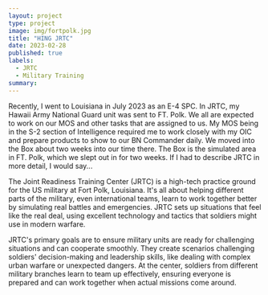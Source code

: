 ```yaml
---
layout: project
type: project
image: img/fortpolk.jpg
title: "HING JRTC"
date: 2023-02-28
published: true
labels:
  - JRTC
  - Military Training
summary: 
---
```

Recently, I went to Louisiana in July 2023 as an E-4 SPC. In JRTC, my Hawaii Army National Guard unit was sent to FT. Polk. We all are expected to work on our MOS and other tasks that are assigned to us. My MOS being in the S-2 section of Intelligence required me to work closely with my OIC and prepare products to show to our BN Commander daily. We moved into the Box about two weeks into our time there. The Box is the simulated area in FT. Polk, which we slept out in for two weeks. If I had to describe JRTC in more detail, I would say... 

The Joint Readiness Training Center (JRTC) is a high-tech practice ground for the US military at Fort Polk, Louisiana. It's all about helping different parts of the military, even international teams, learn to work together better by simulating real battles and emergencies. JRTC sets up situations that feel like the real deal, using excellent technology and tactics that soldiers might use in modern warfare.

JRTC's primary goals are to ensure military units are ready for challenging situations and can cooperate smoothly. They create scenarios challenging soldiers' decision-making and leadership skills, like dealing with complex urban warfare or unexpected dangers. At the center, soldiers from different military branches learn to team up effectively, ensuring everyone is prepared and can work together when actual missions come around.



